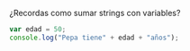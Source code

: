 ¿Recordas como sumar strings con variables?

```javascript
var edad = 50;
console.log("Pepa tiene" + edad + "años");
```